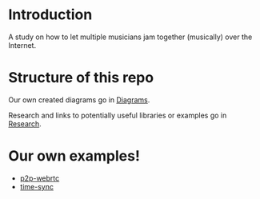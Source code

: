 # Introduction

A study on how to let multiple musicians jam together (musically) over the Internet.

# Structure of this repo

Our own created diagrams go in [Diagrams](diagrams/README.md).

Research and links to potentially useful libraries or examples go in [Research](research/README.md).

# Our own examples!

- [p2p-webrtc](p2p-webrtc/README.md)
- [time-sync](time-sync/README.md)
